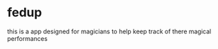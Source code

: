 fedup
=====

this is a app designed for magicians to help keep track of there magical performances 

